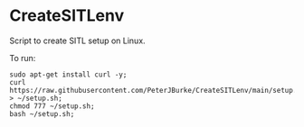 # CreateSITLenv
Script to create SITL setup on Linux.

To run: 
 ```
sudo apt-get install curl -y;
curl https://raw.githubusercontent.com/PeterJBurke/CreateSITLenv/main/setup.sh > ~/setup.sh;
chmod 777 ~/setup.sh;
bash ~/setup.sh;
```
